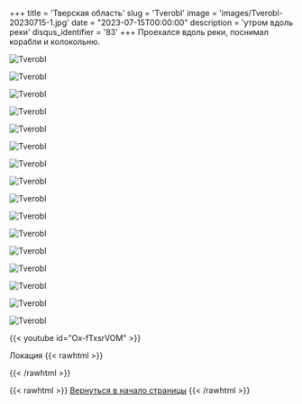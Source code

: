 +++
title = 'Тверская область'
slug = 'Tverobl'
image = 'images/Tverobl-20230715-1.jpg'
date = "2023-07-15T00:00:00"
description = 'утром вдоль реки'
disqus_identifier = '83'
+++
Проехался вдоль реки, поснимал корабли и колокольню.

![Tverobl](/images/Tverobl-20230715-2.jpg)

![Tverobl](/images/Tverobl-20230715-3.jpg)

![Tverobl](/images/Tverobl-20230715-4.jpg)

![Tverobl](/images/Tverobl-20230715-5.jpg)

![Tverobl](/images/Tverobl-20230715-6.jpg)

![Tverobl](/images/Tverobl-20230715-7.jpg)

![Tverobl](/images/Tverobl-20230715-8.jpg)

![Tverobl](/images/Tverobl-20230715-9.jpg)

![Tverobl](/images/Tverobl-20230715-10.jpg)

![Tverobl](/images/Tverobl-20230715-11.jpg)

![Tverobl](/images/Tverobl-20230715-12.jpg)

![Tverobl](/images/Tverobl-20230715-13.jpg)

![Tverobl](/images/Tverobl-20230715-14.jpg)

![Tverobl](/images/Tverobl-20230715-15.jpg)

![Tverobl](/images/Tverobl-20230715-16.jpg)

![Tverobl](/images/Tverobl-20230715-17.jpg)

{{< youtube id="Ox-fTxsrVOM" >}}

Локация
{{< rawhtml >}}
<script type="text/javascript" charset="utf-8" async src="https://api-maps.yandex.ru/services/constructor/1.0/js/?um=constructor%3A10ef9d826b8b35f2fe01bdc772f64e28fde1ca0cf09007f5b398304809384296&amp;width=330&amp;height=400&amp;lang=ru_RU&amp;scroll=true"></script>
{{< /rawhtml >}}

{{< rawhtml >}}
<a href="#">Вернуться в начало страницы</a>
{{< /rawhtml >}}